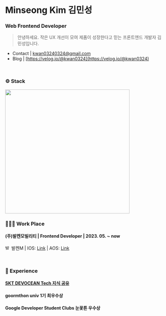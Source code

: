
# Minseong Kim 김민성
### Web Frontend Developer
> 안녕하세요. 작은 UX 개선이 모여 제품이 성장한다고 믿는 프론트엔드 개발자 김민성입니다.

- Contact | kwan03240324@gmail.com
- Blog | [https://velog.io/@kwan0324](https://velog.io/@kwan0324)
<br>

### ⚙️ Stack
<img src='https://github-widgetbox.vercel.app/api/skills?software=html,css,js,ts,react' width=400 />
<br>

### 🧑🏻‍💻 Work Place
#### (주)발켄모빌리티 | Frontend Developer | 2023. 05. ~ now

<img src="https://github.com/user-attachments/assets/345ff90a-c002-4a7d-8610-0668f9a65f54" alt="발켄M 아이콘" width="16" height="16" /> 발켄M | IOS: [Link](https://apps.apple.com/kr/app/%EB%B0%9C%EC%BC%84m/id6450990490) | AOS: [Link](https://play.google.com/store/apps/details?id=com.balkensharing)

<br>

### 🎯 Experience
#### [SKT DEVOCEAN Tech 지식 공유](https://velog.io/@kwan0324)
#### goormthon univ 1기 최우수상
#### Google Developer Student Clubs 눈꽃톤 우수상

<br>

<!--
**akimcse/akimcse** is a ✨ _special_ ✨ repository because its `README.md` (this file) appears on your GitHub profile.

Here are some ideas to get you started:

- 🔭 I’m currently working on ...
- 🌱 
- 👯 I’m looking to collaborate on ...
- 🤔 I’m looking for help with ...
- 💬 Ask me about ...
- 📫 How to reach me: ...
- 😄 Pronouns: ...
- ⚡ Fun fact: ...
-->
